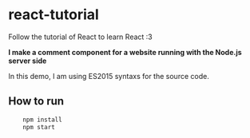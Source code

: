 # react-tutorial
Follow the tutorial of React to learn React :3

**I make a comment component for a website running with the Node.js server side**

In this demo, I am using ES2015 syntaxs for the source code.

## How to run

```sh
	npm install
	npm start
```
